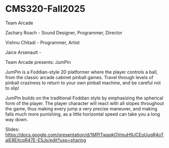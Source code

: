 # CMS320-Fall2025
Team Arcade

Zachary Roach - Sound Designer, Programmer, Director

Vishnu Chitadi - Programmer, Artist

Jaice Arsenault -



Team Arcade presents: 
JumPin

JumPin is a Foddian-style 2D platformer where the player controls a ball, from the classic arcade cabinet pinball games. Travel through levels of pinball craziness to return to your own pinball machine, and be careful not to slip!

JumPin builds on the traditional Foddian style by emphasizing the spherical form of the player. The player character will react with all slopes throughout the game, thus making every jump a very precise maneuver, and making falls much more punishing, as a little horizontal speed can take you a long way down.


Slides: https://docs.google.com/presentation/d/1MPlTwaqkOVmuH9JCEoUuqR4oTaiE8EitcqR47E-ESJs/edit?usp=sharing
